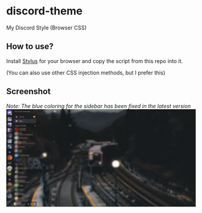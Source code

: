 # discord-theme
My Discord Style (Browser CSS)

## How to use?

Install [Stylus](https://add0n.com/stylus.html) for your browser and copy the script from this repo into it.

(You can also use other CSS injection methods, but I prefer this)

## Screenshot
*Note: The blue coloring for the sidebar has been fixed in the latest version*
![](unknown.png)
